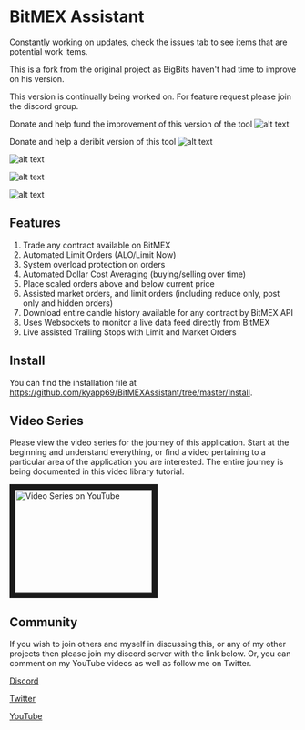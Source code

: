 # BitMEX Assistant

Constantly working on updates, check the issues tab to see items that are potential work items.

This is a fork from the original project as BigBits haven't had time to improve on his version.

This version is continually being worked on. 
For feature request please join the discord group.

Donate and help fund the improvement of this version of the tool
![alt text](https://image.ibb.co/dvvvhK/qr_ky_1.png "Donate to help fund and improve the current version")

Donate and help a deribit version of this tool
![alt text](https://image.ibb.co/d9282K/qr_ky_deribit.png "Donate and help fund a deribit version")



![alt text](https://i.imgur.com/KsO31kL.png "Desktop Shortcut")

![alt text](https://i.imgur.com/HqPpJLJ.png "API Login")

![alt text](https://i.imgur.com/4jKmrgW.png "Application")

## Features
1. Trade any contract available on BitMEX
2. Automated Limit Orders (ALO/Limit Now)
3. System overload protection on orders
4. Automated Dollar Cost Averaging (buying/selling over time)
5. Place scaled orders above and below current price
6. Assisted market orders, and limit orders (including reduce only, post only and hidden orders)
7. Download entire candle history available for any contract by BitMEX API
8. Uses Websockets to monitor a live data feed directly from BitMEX
9. Live assisted Trailing Stops with Limit and Market Orders

## Install
You can find the installation file at https://github.com/kyapp69/BitMEXAssistant/tree/master/Install.

## Video Series
Please view the video series for the journey of this application.  Start at the beginning and understand everything, or find a video pertaining to a particular area of the application you are interested.  The entire journey is being documented in this video library tutorial.

<a href="https://www.youtube.com/playlist?list=PLM0BBafRCnRNy7aj0ZXy3zsg0HFNj1t0M" target="_blank"><img src="http://img.youtube.com/vi/dvAaSiCy_Fg/0.jpg" 
alt="Video Series on YouTube" width="240" height="180" border="10" /></a>

## Community
If you wish to join others and myself in discussing this, or any of my other projects then please join my discord server with the link below.  Or, you can comment on my YouTube videos as well as follow me on Twitter.

[Discord](https://discord.gg/KeQj5D2)

[Twitter](https://twitter.com/BigBitsYouTube)

[YouTube](https://www.youtube.com/BigBits)


